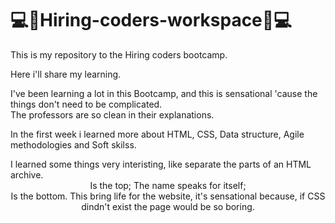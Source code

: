 # 💻📓Hiring-coders-workspace📓💻
This is my repository to the Hiring coders bootcamp.

Here i'll share my learning. 

I've been learning a lot in this Bootcamp, and this is sensational 'cause the things don't need to be complicated. <br>
The professors are so clean in their explanations. 

In the first week i learned more about HTML, CSS, Data structure, Agile methodologies and Soft skilss.

<HTML>
    I learned some things very interisting, like separate the parts of an HTML archive.
      <header> Is the top;
      <body> The name speaks for itself;
      <footer> Is the bottom.
       
<CSS> 
    This bring life for the website, it's sensational because, if CSS dindn't exist the page would be so boring.
  
